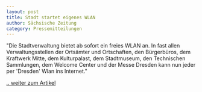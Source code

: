 ```yaml
---
layout: post
title: Stadt startet eigenes WLAN
author: Sächsische Zeitung
category: Pressemitteilungen
---
```


"Die Stadtverwaltung bietet ab sofort ein freies WLAN an. In fast allen Verwaltungsstellen der Ortsämter und Ortschaften, den Bürgerbüros, dem Kraftwerk Mitte, dem Kulturpalast, dem Stadtmuseum, den Technischen Sammlungen, dem Welcome Center und der Messe Dresden kann nun jeder per 'Dresden' Wlan ins Internet."

[.. weiter zum Artikel](https://wiki.freifunk-dresden.de/images/f/fd/SaeZ_2019-01-19_Dresden_funkt_Titelseite.jpeg)
